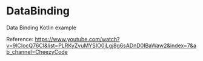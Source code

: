 # DataBinding
Data Binding Kotlin example

Reference: https://www.youtube.com/watch?v=9lCIocQ76CI&list=PLRKyZvuMYSIO0jLgj8g6sADnD0IBaWaw2&index=7&ab_channel=CheezyCode

